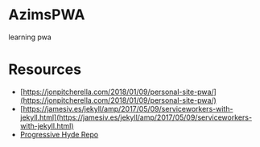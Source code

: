 # AzimsPWA
learning pwa

Resources
=====================
- [https://jonpitcherella.com/2018/01/09/personal-site-pwa/](https://jonpitcherella.com/2018/01/09/personal-site-pwa/)
- [https://jamesiv.es/jekyll/amp/2017/05/09/serviceworkers-with-jekyll.html](https://jamesiv.es/jekyll/amp/2017/05/09/serviceworkers-with-jekyll.html)
- [Progressive Hyde Repo](https://github.com/jonpitch/progressive-hyde)
